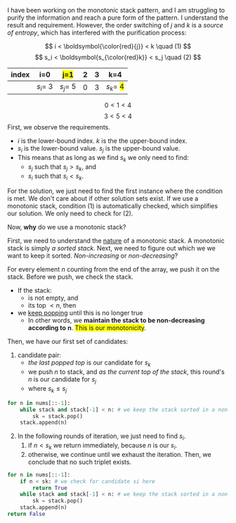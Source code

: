I have been working on the monotonic stack pattern, and I am struggling to purify the information and reach a pure form of the pattern. I understand the result and requirement. However, the order switching of $j$ and $k$ is a *source of entropy*, which has interfered with the purification process:

$$
i < \boldsymbol{\color{red}{j}} < k \quad (1)
$$
$$
s_i < \boldsymbol{s_{\color{red}k}} < s_j \quad (2)
$$

| index   | i=0   | <span style='background-color:yellow'>j=1</span>   | 2   | 3   | k=4   |
| --- | --- | --- | --- | --- | --- |
|     | $s_i=$ 3   | $s_j=$ 5   | 0   | 3   | $s_k=$ <span style='background-color:yellow'>4</span>   |

$$
0 < 1< 4
$$ $$
3 < 5 < 4
$$
First, we observe the requirements.

- $i$ is the lower-bound index. $k$ is the the upper-bound index.
- $s_i$ is the lower-bound value. $s_j$ is the upper-bound value.
- This means that as long as we find $s_k$ we only need to find:
	- $s_j$ such that $s_j > s_k$, and
	- $s_i$ such that $s_i < s_k$.

For the solution, we just need to find the first instance where the condition is met. We don't care about if other solution sets exist. If we use a monotonic stack, condition (1) is automatically checked, which simplifies our solution. We only need to check for (2).

Now, **why** do we use a monotonic stack?

First, we need to understand the <u>nature</u> of a monotonic stack. A monotonic stack is simply *a sorted stack*. Next, we need to figure out which we we want to keep it sorted. *Non-increasing* or *non-decreasing*?

For every element $n$ counting from the end of the array, we push it on the stack. Before we push, we check the stack.

- If the stack:
	- is not empty, and
	- its top $< n$, then
- we <u>keep popping</u> until this is no longer true
	- In other words, we **maintain the stack to be non-decreasing according to** $\textbf{n}$. <span style='background-color:yellow'>This is our monotonicity</span>.
 
Then, we have our first set of candidates:

1. candidate pair:
	- *the last popped top* is our candidate for $s_k$
	- we push $n$ to stack, and *as the current top of the stack*, this round's $n$ is our candidate for $s_j$
	- where $s_k \leq s_j$
```python
for n in nums[::-1]:
	while stack and stack[-1] < n: # we keep the stack sorted in a non-increasing manner
		sk = stack.pop()
	stack.append(n)
```

2. In the following rounds of iteration, we just need to find $s_i$.
	1. if $n < s_k$ we return immediately, because $n$ is our $s_i$.
	2. otherwise, we continue until we exhaust the iteration. Then, we conclude that no such triplet exists.
```python
for n in nums[::-1]:
	if n < sk: # we check for candidate si here
		return True
	while stack and stack[-1] < n: # we keep the stack sorted in a non-increasing manner
		sk = stack.pop()
	stack.append(n)
return False
```
